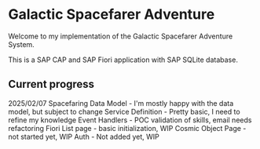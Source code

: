 # Galactic Spacefarer Adventure

Welcome to my implementation of the Galactic Spacefarer Adventure System.

This is a SAP CAP and SAP Fiori application with SAP SQLite database.

## Current progress

2025/02/07
Spacefaring Data Model - I'm mostly happy with the data model, but subject to change
Service Definition - Pretty basic, I need to refine my knowledge
Event Handlers - POC validation of skills, email needs refactoring
Fiori List page - basic initialization, WIP
Cosmic Object Page - not started yet, WIP
Auth - Not added yet, WIP
